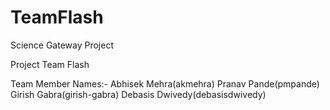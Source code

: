 # TeamFlash

Science Gateway Project

Project Team Flash

Team Member Names:-
Abhisek Mehra(akmehra)
Pranav Pande(pmpande)
Girish Gabra(girish-gabra)
Debasis Dwivedy(debasisdwivedy)